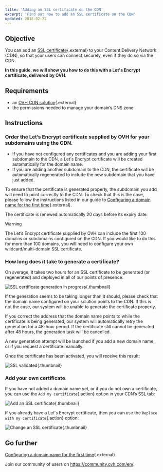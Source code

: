 ```yaml
---
title: 'Adding an SSL certificate on the CDN'
excerpt: 'Find out how to add an SSL certificate on the CDN'
updated: 2018-02-22
---
```


## Objective

You can add an [SSL certificate](https://www.ovh.co.uk/ssl/){.external} to your Content Delivery Network (CDN), so that your users can connect securely, even if they do so via the CDN.

**In this guide, we will show you how to do this with a Let's Encrypt certificate, delivered by OVH.**

## Requirements

- an [OVH CDN solution](https://www.ovh.co.uk/cdn/){.external}
- the permissions needed to manage your domain’s DNS zone

## Instructions

### Order the Let’s Encrypt certificate supplied by OVH for your subdomains using the CDN.

- If you have not configured any certificates and you are adding your first subdomain to the CDN, a Let's Encrypt certificate will be created automatically for the domain name.
- If you are adding another subdomain to the CDN, the certificate will be automatically regenerated to include the new subdomain that you have just added.

To ensure that the certificate is generated properly, the subdomain you add will need to point correctly to the CDN. To check that this is the case, please follow the instructions listed in our guide to [Configuring a domain name for the first time](first_domain_name_configuration1.){.external}.

The certificate is renewed automatically 20 days before its expiry date.

> [!warning]
>
> The Let’s Encrypt certificate supplied by OVH can include the first 100 domains or subdomains configured on the CDN. If you would like to do this for more than 100 domains, you will need to configure your own wildcard/multi-domain SSL certificate.
>

### How long does it take to generate a certificate?

On average, it takes two hours for an SSL certificate to be generated (or regenerated) and deployed in all of our points of presence.

![SSL certificate generation in progress](ssl_in_progress.png){.thumbnail}

If the generation seems to be taking longer than it should, please check that the domain name configured on your solution points to the CDN. If this is not the case, our system will be unable to generate the certificate properly.

If you correct the address that the domain name points to while the certificate is being generated, our system will automatically retry the generation for a 48-hour period. If the certificate still cannot be generated after 48 hours, the generation task will be cancelled.

A new generation attempt will be launched if you add a new domain name, or if you request a certificate manually.

Once the certificate has been activated, you will receive this result:

![SSL validated](ssl_validated.png){.thumbnail}

### Add your own certificate.

If you have not added a domain name yet, or if you do not own a certificate, you can use the `Add my certificate`{.action} option in your CDN’s SSL tab:

![Add an SSL certificate](add_ssl.png){.thumbnail}

If you already have a Let's Encrypt certificate, then you can use the `Replace with my certificate`{.action} option:

![Change an SSL certificate](change_ssl.png){.thumbnail}

## Go further

[Configuring a domain name for the first time](first_domain_name_configuration1.){.external}

Join our community of users on <https://community.ovh.com/en/>.